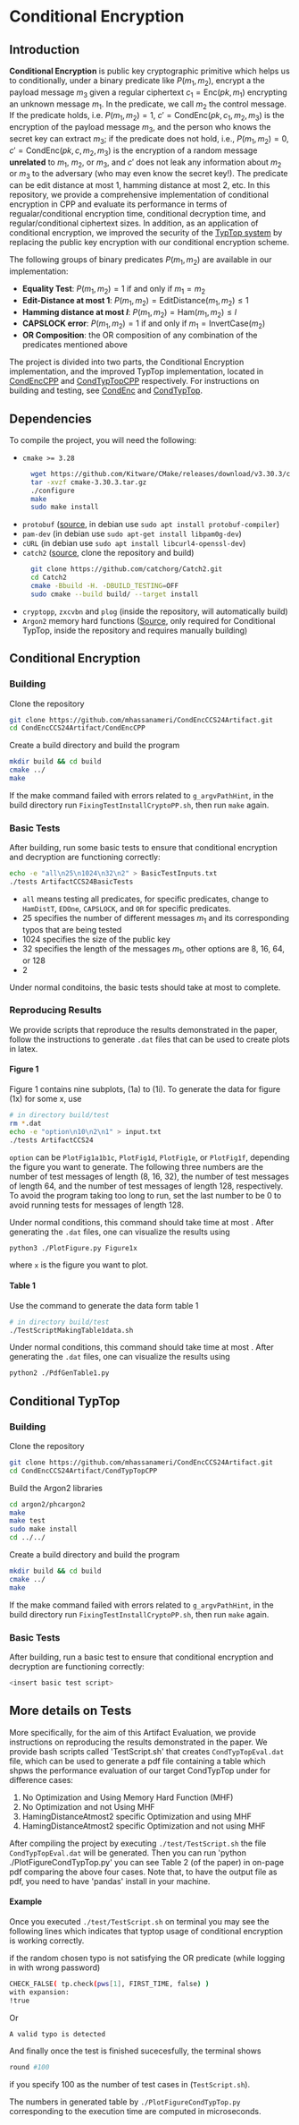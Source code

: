 # Conditional Encryption

## Introduction

**Conditional Encryption** is public key cryptographic primitive which helps us to conditionally, under a binary predicate like $P(m_1, m_2)$, encrypt a the payload message $m_3$ given a regular ciphertext $c_1 = \text{Enc}(pk, m_1)$ encrypting an unknown message $m_1$. In the predicate, we call $m_2$ the control message. If the predicate holds, i.e. $P(m_1, m_2) = 1$, $c' = \text{CondEnc}(pk, c_1, m_2,m_3 )$ is the encryption of the payload message $m_3$, and the person who knows the secret key can extract $m_3$; if the predicate does not hold, i.e., $P(m_1, m_2) = 0$, $c' = \text{CondEnc}(pk, c, m_2, m_3)$ is the encryption of a random message **unrelated** to $m_1$, $m_2$, or $m_3$, and $c'$ does not leak any information about $m_2$ or $m_3$ to the adversary (who may even know the secret key!). The predicate can be edit distance at most 1, hamming distance at most 2, etc. In this repository, we provide a comprehensive implementation of conditional encryption in CPP and evaluate its performance in terms of regualar/conditional encryption time, conditional decryption time, and regular/conditional ciphertext sizes. In addition, as an application of conditional encryption, we improved the security of the [TypTop system](https://github.com/rchatterjee/typtopcpp) by replacing the public key encryption with our conditional encryption scheme.
 
The following groups of binary predicates $P(m_1, m_2)$ are available in our implementation: 

- **Equality Test**: $P(m_1, m_2) = 1$ if and only if $m_1 = m_2$
- **Edit-Distance at most 1**: $P(m_1, m_2) = \text{EditDistance}(m_1, m_2) \leq 1$
- **Hamming distance at most $l$**: $P(m_1, m_2) = \text{Ham}(m_1, m_2) \leq l$
- **CAPSLOCK error**: $P(m_1, m_2) = 1$ if and only if $m_1 = \text{InvertCase}(m_2)$
- **OR Composition**: the OR composition of any combination of the predicates mentioned above

The project is divided into two parts, the Conditional Encryption implementation, and the improved TypTop implementation, located in [CondEncCPP](CondEncCPP) and [CondTypTopCPP](CondTypTopCPP) respectively. For instructions on building and testing, see [CondEnc](#conditional-encryption) and [CondTypTop](#Conditional-TypTop).

## Dependencies
To compile the project, you will need the following:
* `cmake >= 3.28`
  ```bash
    wget https://github.com/Kitware/CMake/releases/download/v3.30.3/cmake-3.30.3.tar.gz
    tar -xvzf cmake-3.30.3.tar.gz
    ./configure
    make
    sudo make install
  ```
* `protobuf` ([source](https://protobuf.dev/overview/), in debian use `sudo apt install protobuf-compiler`)
* `pam-dev` (in debian use `sudo apt-get install libpam0g-dev`)
* `cURL` (in debian use `sudo apt install libcurl4-openssl-dev`)
* `catch2` ([source](https://github.com/catchorg/Catch2), clone the repository and build)
  ```bash
    git clone https://github.com/catchorg/Catch2.git
    cd Catch2
    cmake -Bbuild -H. -DBUILD_TESTING=OFF
    sudo cmake --build build/ --target install
  ```
* `cryptopp`, `zxcvbn` and `plog` (inside the repository, will automatically build)
* `Argon2` memory hard functions ([Source](https://github.com/P-H-C/phc-winner-argon2), only required for Conditional TypTop, inside the repository and requires manually building)

## Conditional Encryption

### Building

Clone the repository
```bash
git clone https://github.com/mhassanameri/CondEncCCS24Artifact.git
cd CondEncCCS24Artifact/CondEncCPP
```

Create a build directory and build the program

```bash
mkdir build && cd build
cmake ../
make
```
If the make command failed with errors related to `g_argvPathHint`, in the build directory run `FixingTestInstallCryptoPP.sh`, then run `make` again.

### Basic Tests

After building, run some basic tests to ensure that conditional encryption and decryption are functioning correctly:

```bash
echo -e "all\n25\n1024\n32\n2" > BasicTestInputs.txt
./tests ArtifactCCS24BasicTests
```
* `all` means testing all predicates, for specific predicates, change to `HamDistT`, `EDOne`, `CAPSLOCK`, and `OR` for specific predicates.
* 25 specifies the number of different messages $m_1$ and its corresponding typos that are being tested
* 1024 specifies the size of the public key
* 32 specifies the length of the messages $m_1$, other options are 8, 16, 64, or 128
* 2

Under normal conditoins, the basic tests should take at most <expected time> to complete.

### Reproducing Results 

We provide scripts that reproduce the results demonstrated in the paper, follow the instructions to generate `.dat` files that can be used to create plots in latex.

#### Figure 1

Figure 1 contains nine subplots, (1a) to (1i). To generate the data for figure (1x) for some x, use

```bash
# in directory build/test
rm *.dat
echo -e "option\n10\n2\n1" > input.txt
./tests ArtifactCCS24
```

`option` can be `PlotFig1a1b1c`, `PlotFig1d`, `PlotFig1e`, or `PlotFig1f`, depending the figure you want to generate. The following three numbers are the number of test messages of length (8, 16, 32), the number of test messages of length 64, and the number of test messages of length 128, respectively. To avoid the program taking too long to run, set the last number to be $0$ to avoid running tests for messages of length 128.

Under normal conditions, this command should take time at most <expected time>. After generating the `.dat` files, one can visualize the results using

```bash
python3 ./PlotFigure.py Figure1x
```
where `x` is the figure you want to plot.

#### Table 1

Use the command to generate the data form table 1

```bash
# in directory build/test
./TestScriptMakingTable1data.sh
```

Under normal conditions, this command should take time at most <insert expected time>. After generating the `.dat` files, one can visualize the results using

```bash
python2 ./PdfGenTable1.py
```

## Conditional TypTop

### Building

Clone the repository
```bash
git clone https://github.com/mhassanameri/CondEncCCS24Artifact.git
cd CondEncCCS24Artifact/CondTypTopCPP
```
Build the Argon2 libraries
```bash
cd argon2/phcargon2
make
make test 
sudo make install
cd ../../
```

Create a build directory and build the program

```bash
mkdir build && cd build
cmake ../
make
```

If the make command failed with errors related to `g_argvPathHint`, in the build directory run `FixingTestInstallCryptoPP.sh`, then run `make` again.

### Basic Tests

After building, run a basic test to ensure that conditional encryption and decryption are functioning correctly:

```bash
<insert basic test script>
```

## More details on Tests

More specifically, for the aim of this Artifact Evaluation, we provide instructions on reproducing the results demonstrated in the paper. We provide bash scripts called 'TestScript.sh' that creates `CondTypTopEval.dat` file, which can be used to generate a pdf file containing a table which shpws the performance evaluation of our target CondTypTop under for difference cases: 

1. No Optimization and Using Memory Hard Function (MHF)
2. No Optimization and not Using MHF
3. HamingDistanceAtmost2 specific Optimization and using MHF
4. HamingDistanceAtmost2 specific Optimization and not using MHF

After compiling the project by executing `./test/TestScript.sh` the file `CondTypTopEval.dat` will be generated. 
Then you can run 'python ./PlotFigureCondTypTop.py' you can see Table 2 (of the paper) in on-page pdf comparing the above four cases.  Note that, to have the output file as pdf, you need to have 'pandas' install in your machine. 

#### Example
Once you executed `./test/TestScript.sh` on terminal you may see the following lines which indicates that typtop usage of conditional 
encryption is working correctly. 


if the random chosen typo is not satisfying the OR predicate (while logging in with wrong password)
```bash
CHECK_FALSE( tp.check(pws[1], FIRST_TIME, false) ) 
with expansion:
!true
```

Or 
```bash
A valid typo is detected
```
And finally once the test is finished sucecesfully, the terminal shows 
```bash
round #100
```
if you specify 100 as the number of test cases in (`TestScript.sh`). 

The numbers in generated table by `./PlotFigureCondTypTop.py` corresponding to the execution time are computed in microseconds. 

<!-- old

# CondEnc-CPP #

## ACM-CCS24 Artifact Documentation
[comment]: <> ([![Build Status]&#40;https://www.cs.purdue.edu/homes/mameriek/CondEnccpp.svg?branch=master&#41;]&#40;https://travis-ci.org/rchatterjee/typtopcpp&#41;)

[comment]: <> ([![Build Status]&#40;https://www.cs.purdue.edu/homes/mameriek&#41;]&#40;https://www.cs.purdue.edu/homes/mameriek&#41;)

**tl;dr** Conditional Encryption: "acronymed CondEnc" is public key cryptographic primitive which helps us to conditionally (under a binary predicate like `P(m_1, m_2)`) encrypt a the payload message `m_3` given a regular ciphertext `c_1 = Enc(pk, m_1)` encrypting an unknown message `m_1`. In the predicate, we call `m_2` the control message. That is, if the predicate `P(m_1, m_2) = 1` then `c' = ConEnc(pk, c_1, m_2,m_3 )` is the encryption of the payload message `m_3`, and the person who knows the secret key can extract `m_3`. If the predicate does not hold, i.e., `P(m_1, m_2)= 0`, then `c' = CondEnc(pk, c, m_2, m_3)` is the encryption of a random message unrelated to `m_1, m_2, m_3` and does not leak any information about `m_2, m_3` to the adversary (who may even know the secret key). The predicate can simply be edit distance, hamming distance at most 2, etc. In this repository, we provided a comprehensive implementation of conditional encryption via CPP and evaluate its performance in terms of regualar encryption time, conditional encryption time, conditional decryption, as well the regular/conditional ciphertext size.
 
In summary, we implemented conditional encryption for groups of binary predicates which are: edit distance 1, arbitrary Hamming distnace [at most 1, at most 2, at most 3 and at most 4], CAPSLOCK_ON error, equality test and Or of 'Edit distance at most 1, Hamming distance at most 2, CAPSLOCK_ON' predicates. In addition, as a practical application of conditional encryption, we improved the security of the TypTop system [here](https://github.com/rchatterjee/typtopcpp) by replacing the public key encryption with our conditional encryption scheme. In what follows we mention the dependencies and the way to install and compile each project on your local machine.

## Dependencies
To compile the project from source, you will need the following:
* `cmake >= 3.28`
     ```bash
      $ wget https://github.com/Kitware/CMake/releases/download/v3.30.3/cmake-3.30.3.tar.gz
      $ tar -xvzf cmake-3.30.3.tar.gz
      $ ./configure
      $ make
      $ sudo make install
  
* `protobuf` [source](https://protobuf.dev/overview/) (in debian use sudo `apt install protobuf-compiler`)
* `pam-dev` (in debian use `sudo apt-get install libpam0g-dev`)
* `cURL` (in debian use `sudo apt install libcurl4-openssl-dev`)
* `catch2` [source](https://github.com/catchorg/Catch2) (to install, clone the repository and build)
     ```bash
      $ git clone https://github.com/catchorg/Catch2.git
      $ cd Catch2
      $ cmake -Bbuild -H. -DBUILD_TESTING=OFF
      $ sudo cmake --build build/ --target install
* `cryptopp`, `zxcvbn` and `plog` (inside the repository, will automatically build)
* `Argon2` memory hard functions [Source](https://github.com/P-H-C/phc-winner-argon2) (inside the repository, requires manually building)



## Building the project (Just Conditional Encryption)
Clone the repository
```bash
$ git clone https://github.com/mhassanameri/CondEncCCS24Artifact.git
$ cd CondEncCCS24Artifact/CondEncCPP
```
Build the Argon2 libraries
```bash
$ cd argon2/phcargon2
$ make
$ make test # to verify that build produced valid results
$ sudo make install # install argon2 to system
$ cd ../../
```
Create a build directory and build the program
```bash
$ mkdir build && cd build
$ cmake ../
$ make
```
If the make command failed with errors related to `g_argvPathHint`, in the build directory run `FixingTestInstallCryptoPP.sh`, then run `make` again. Finally, use
```bash
$ ./test/tests
```
to execute a tests to verify that implementations of all Conditional Encryption schemes associated with the predicates: Hamming Distance at most T, Edit distance at most one, CAPSLOCK_ON, and OR_of_CAPSLOCK_HamDist2_EditDist1 are working correctly.


## More details on Tests

More specifically, for the aim of this Artifact Evaluation, we provide instructions on reproducing the results demonstrated in the paper. We provide bash scripts that create `.dat` files, which can be used to generate the plots in latex.

### Generate Figure 1a and 1b 
After compiling the project, go to `build/test` and run `TestScript.sh`. For this script, we can modify the `input.txt` file to generate the desired output. The instruction on how to modify `input.txt` is commented in `TestScript.sh`. In the following, we will provide an examples on how to generate Figure 1a of the paper. 

#### Example
```bash
$ ./TestScript.sh
$ python3 ./PlotFigure.py Figure1a
```

and for Table 1 (CondEnc messge len =32)

```bash
$ ./TestScriptMakingTable1data.sh
$ python3 ./PdfGenTable1.py
```
Or for CondTypTop (Table 2)
```bash 
$ ./TestScript.sh
$ python3 ./PlotFigureCondTypTop.py
```



## Building the project (CondTypTop: TyoTop System using CondEnc)
Clone the repository
```bash
$ git clone https://github.com/mhassanameri/CondEncCCS24Artifact.git
$ cd CondEncCCS24Artifact/CondTypTopCPP
```
Build the Argon2 libraries
```bash
$ cd argon2/phcargon2
$ make
$ make test 
$ sudo make install
$ cd ../../
```
Create a build directory and build the program
```bash
$ mkdir build && cd build
$ cmake ../
$ make
```
If the make command failed with errors related to `g_argvPathHint`, in the build directory run `FixingTestInstallCryptoPP.sh`, then run `make` again. Finally, use
```bash
$ ./test/tests
```
to execute a tests to verify that implementations of all CondTypTop schemes associated with the OR of Hamming Distance at most 2, Edit distance at most one, CAPSLOCK_ON is working correctly.


## More details on Tests

More specifically, for the aim of this Artifact Evaluation, we provide instructions on reproducing the results demonstrated in the paper. We provide bash scripts called 'TestScript.sh' that creates `CondTypTopEval.dat` file, which can be used to generate a pdf file containing a table which shpws the performance evaluation of our target CondTypTop under for difference cases: 

1. No Optimization and Using Memory Hard Function (MHF)
2. No Optimization and not Using MHF
3. HamingDistanceAtmost2 specific Optimization and using MHF
4. HamingDistanceAtmost2 specific Optimization and not using MHF

After compiling the project by executing `./test/TestScript.sh` the file `CondTypTopEval.dat` will be generated. 
Then you can run 'python ./PlotFigureCondTypTop.py' you can see Table 2 (of the paper) in on-page pdf comparing the above four cases.  Note that, to have the output file as pdf, you need to have 'pandas' install in your machine. 

#### Example
Once you executed `./test/TestScript.sh` on terminal you may see the following lines which indicates that typtop usage of conditional 
encryption is working correctly. 


if the random chosen typo is not satisfying the OR predicate (while logging in with wrong password)
```bash
$ CHECK_FALSE( tp.check(pws[1], FIRST_TIME, false) ) 
$ with expansion:
$ !true
```

Or 
```bash
$ A valid typo is detected
```
And finally once the test is finished sucecesfully, the terminal shows 
```bash
$ round #100
```
if you specify 100 as the number of test cases in (`TestScript.sh`). 

The numbers in generated table by `./PlotFigureCondTypTop.py` corresponding to the execution time are computed in microseconds. 

-->

